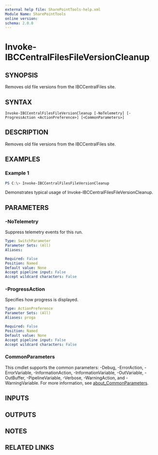 ```yaml
---
external help file: SharePointTools-help.xml
Module Name: SharePointTools
online version:
schema: 2.0.0
---
```


# Invoke-IBCCentralFilesFileVersionCleanup

## SYNOPSIS
Removes old file versions from the IBCCentralFiles site.

## SYNTAX

```
Invoke-IBCCentralFilesFileVersionCleanup [-NoTelemetry] [-ProgressAction <ActionPreference>] [<CommonParameters>]
```

## DESCRIPTION
Removes old file versions from the IBCCentralFiles site.

## EXAMPLES

### Example 1
```powershell
PS C:\> Invoke-IBCCentralFilesFileVersionCleanup
```

Demonstrates typical usage of Invoke-IBCCentralFilesFileVersionCleanup.

## PARAMETERS

### -NoTelemetry
Suppress telemetry events for this run.

```yaml
Type: SwitchParameter
Parameter Sets: (All)
Aliases:

Required: False
Position: Named
Default value: None
Accept pipeline input: False
Accept wildcard characters: False
```

### -ProgressAction
Specifies how progress is displayed.

```yaml
Type: ActionPreference
Parameter Sets: (All)
Aliases: proga

Required: False
Position: Named
Default value: None
Accept pipeline input: False
Accept wildcard characters: False
```

### CommonParameters
This cmdlet supports the common parameters: -Debug, -ErrorAction, -ErrorVariable, -InformationAction, -InformationVariable, -OutVariable, -OutBuffer, -PipelineVariable, -Verbose, -WarningAction, and -WarningVariable. For more information, see [about_CommonParameters](http://go.microsoft.com/fwlink/?LinkID=113216).

## INPUTS

## OUTPUTS

## NOTES

## RELATED LINKS
